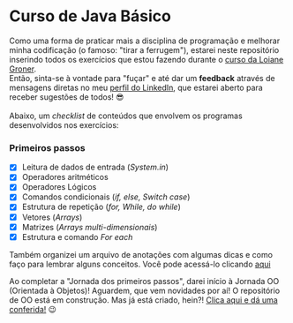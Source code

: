 # Curso de Java Básico

Como uma forma de praticar mais a disciplina de programação e melhorar minha codificação (o famoso: "tirar a ferrugem"), estarei neste repositório inserindo todos os exercícios que estou fazendo durante o [curso da Loiane Groner](https://loiane.training/).<br> 
Então, sinta-se à vontade para "fuçar" e até dar um **feedback** através de mensagens diretas no meu [perfil do LinkedIn](https://www.linkedin.com/in/diogeneschagas/), que estarei aberto para receber sugestões de todos! :sunglasses: <br>
<br>
Abaixo, um *checklist* de conteúdos que envolvem os programas desenvolvidos nos exercícios:<br>

### Primeiros passos
* [x] Leitura de dados de entrada (*System.in*)
* [x] Operadores aritméticos
* [x] Operadores Lógicos
* [x] Comandos condicionais (*if, else, Switch case*)
* [x] Estrutura de repetição (*for, While, do while*)
* [x] Vetores (*Arrays*)
* [x] Matrizes (*Arrays multi-dimensionais*)
* [x] Estrutura e comando *For each*

Também organizei um arquivo de anotações com algumas dicas e como faço para lembrar alguns conceitos. Você pode acessá-lo clicando [aqui](https://github.com/diogeneschagas/cursoJava/blob/master/Anotacoes.md)

Ao completar a "Jornada dos primeiros passos", darei início à Jornada OO (Orientada à Objetos)! Aguardem, que vem novidades por aí! O repositório de OO está em construção. Mas já está criado, hein?! [Clica aqui e dá uma conferida!](https://github.com/diogeneschagas/javaOO) 😉

